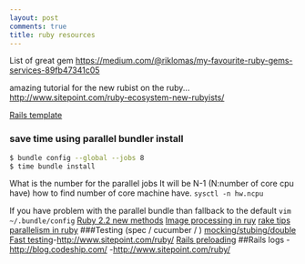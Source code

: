 ```yaml
---
layout: post
comments: true
title: ruby resources
---
```

List of great gem 
https://medium.com/@riklomas/my-favourite-ruby-gems-services-89fb47341c05

amazing tutorial for the new rubist on the ruby...
http://www.sitepoint.com/ruby-ecosystem-new-rubyists/

[Rails template](http://stackoverflow.com/questions/11390512/new-to-rails-which-one-do-you-suggest-and-why-erb-haml-or-slim)

### save time using parallel bundler install 
```sh
$ bundle config --global --jobs 8
$ time bundle install
```
What is the number for the parallel jobs 
It will be N-1 (N:number of core cpu have)
how to find number of core machine have.
`sysctl -n hw.ncpu`

If you have problem with the parallel bundle than fallback to the default
`vim ~/.bundle/config`
[Ruby 2.2 new methods](http://www.sitepoint.com/new-methods-ruby-2-2/)
[Image processing in ruy](http://www.sitepoint.com/image-processing-rails/)
[rake tips](https://github.com/ruby/rake)
[parallelism in ruby](http://www.toptal.com/ruby/ruby-concurrency-and-parallelism-a-practical-primer)
###Testing (spec / cucumber / )
[mocking/stubing/double](http://blog.codeship.com/rspec-stub-and-mock/)
[Fast testing](http://blog.codeship.com/faster-rails-tests/)-http://www.sitepoint.com/ruby/
[Rails preloading](http://blog.arkency.com/2013/12/rails4-preloading/)
##Rails logs
-http://blog.codeship.com/
-http://www.sitepoint.com/ruby/

